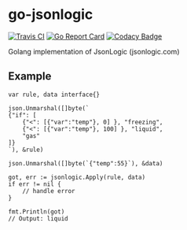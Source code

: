 # go-jsonlogic

[![Travis CI](https://travis-ci.org/HuanTeng/go-jsonlogic.svg?branch=master)](https://travis-ci.org/HuanTeng/go-jsonlogic)
[![Go Report Card](https://goreportcard.com/badge/github.com/HuanTeng/go-jsonlogic)](https://goreportcard.com/report/github.com/HuanTeng/go-jsonlogic)
[![Codacy Badge](https://api.codacy.com/project/badge/Grade/3e9df51b227c47b6b903a2a78ae62072)](https://www.codacy.com/app/the729/go-jsonlogic?utm_source=github.com&amp;utm_medium=referral&amp;utm_content=HuanTeng/go-jsonlogic&amp;utm_campaign=Badge_Grade)

Golang implementation of JsonLogic (jsonlogic.com)

## Example

```golang
var rule, data interface{}

json.Unmarshal([]byte(`
{"if": [
	{"<": [{"var":"temp"}, 0] }, "freezing",
	{"<": [{"var":"temp"}, 100] }, "liquid",
	"gas"
]}
`), &rule)

json.Unmarshal([]byte(`{"temp":55}`), &data)

got, err := jsonlogic.Apply(rule, data)
if err != nil {
	// handle error
}

fmt.Println(got)
// Output: liquid

```